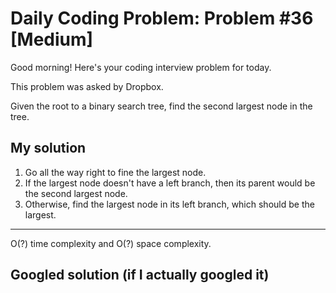 # Daily Coding Problem: Problem #36 [Medium]

Good morning! Here's your coding interview problem for today.

This problem was asked by Dropbox.

Given the root to a binary search tree, find the second largest node in the tree.

## My solution

1. Go all the way right to fine the largest node.
2. If the largest node doesn't have a left branch, then its parent would be the second largest node.
3. Otherwise, find the largest node in its left branch, which should be the largest.

----

O(?) time complexity and O(?) space complexity.

## Googled solution (if I actually googled it)
